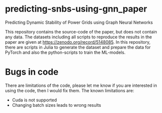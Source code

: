 # predicting-snbs-using-gnn_paper
Predicting Dynamic Stability of Power Grids using Graph Neural Networks

This repository contains the source-code of the paper, but does not contain any data. The datasets including all scripts to reproduce the results in the paper are given at https://zenodo.org/record/5148085. In this repository, there are scripts in Julia to generate the dataset and prepare the data for PyTorch and also the python-scripts to train the ML-models. 


# Bugs in code

There are limitations of the code, please let me know if you are interested in using the code, then I would fix them. The known limitations are:
- Cuda is not supported
- Changing batch sizes leads to wrong results
